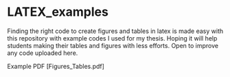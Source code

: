 # LATEX_examples
Finding the right code to create figures and tables in latex is made easy with this repository with example codes I used for my thesis. Hoping it will help students making their tables and figures with less efforts. Open to improve any code uploaded here. 

<a href="Figures_Tables.pdf" class="image fit"></a>

Example PDF [Figures_Tables.pdf]

